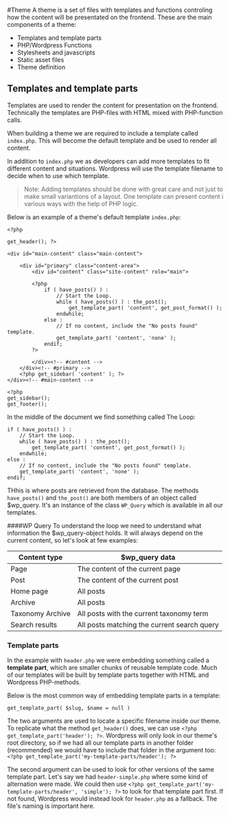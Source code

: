 #Theme
A theme is a set of files with templates and functions controling how the content will be presentated on the frontend. These are the main components of a theme:

- Templates and template parts
- PHP/Wordpress Functions
- Stylesheets and javascripts
- Static asset files
- Theme definition

## Templates and template parts

Templates are used to render the content for presentation on the frontend. Technically the templates are PHP-files with HTML mixed with PHP-function calls.

When building a theme we are required to include a template called `index.php`. This will become the default template and be used to render all content.

In addition to `index.php` we as developers can add more templates to fit different content and situations. Wordpress will use the template filename to decide when to use which template.

> Note: Adding templates should be done with great care and not just to make small variantions of a layout. One template can present content i various ways with the help of PHP logic.

Below is an example of a theme's default template `index.php`:

    <?php

    get_header(); ?>

    <div id="main-content" class="main-content">

        <div id="primary" class="content-area">
            <div id="content" class="site-content" role="main">

            <?php
                if ( have_posts() ) :
                    // Start the Loop.
                    while ( have_posts() ) : the_post();
                        get_template_part( 'content', get_post_format() );
                    endwhile;
                else :
                    // If no content, include the "No posts found" template.
                    get_template_part( 'content', 'none' );
                endif;
            ?>

            </div><!-- #content -->
        </div><!-- #primary -->
        <?php get_sidebar( 'content' ); ?>
    </div><!-- #main-content -->

    <?php
    get_sidebar();
    get_footer();

In the middle of the document we find something called The Loop:

    if ( have_posts() ) :
        // Start the Loop.
        while ( have_posts() ) : the_post();
            get_template_part( 'content', get_post_format() );
        endwhile;
    else :
        // If no content, include the "No posts found" template.
        get_template_part( 'content', 'none' );
    endif;

THhis is where posts are retrieved from the database. The methods `have_posts()` and `the_post()`  are both members of an object called $wp_query. It's an instance of the class `WP_Query` which is available in all our templates.

####WP Query
To understand the loop we need to understand what information the $wp_query-object holds. It will always depend on the current content, so let's look at few examples:

| Content type  | $wp_query data  | 
|---|---|
|  Page |  The content of the current page |
|  Post |  The content of the current post |
|  Home page |  All posts |
|  Archive |  All posts  |
|  Taxonomy Archive |  All posts with the current taxonomy term |
|  Search results |  All posts matching the current search query |


### Template parts
In the example with `header.php` we were embedding something called a **template part**, which are smaller chunks of reusable template code. Much of our templates will be built by template parts together with HTML and Wordpress PHP-methods.

Below is the most common way of embedding template parts in a template:

	get_template_part( $slug, $name = null )
    
The two arguments are used to locate a specific filename inside our theme. To replicate what the method `get_header()` does, we can use `<?php get_template_part('header'); ?>`. Wordpress will only look in our theme's root directory, so if we had all our template parts in another folder (recommended) we would have to include that folder in the argument too: `<?php get_template_part('my-template-parts/header'); ?>`

The second argument can be used to look for other versions of the same template part. Let's say we had `header-simple.php` where some kind of alternation were made. We could then use  `<?php get_template_part('my-template-parts/header', 'simple'); ?>` to look for that template part first. If not found, Wordpress would instead look for `header.php` as a fallback. The file's naming is important here.
